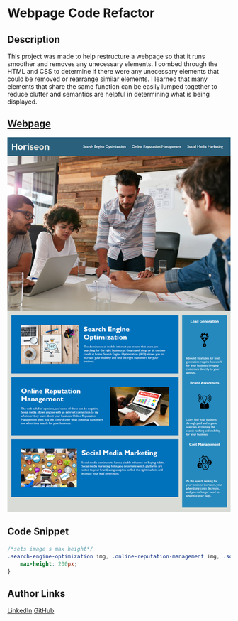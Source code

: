 # Webpage Code Refactor

## Description 

This project was made to help restructure a webpage so that it runs smoother and removes any unecessary elements.
I combed through the HTML and CSS to determine if there were any unecessary elements that could be removed or rearrange similar elements.
I learned that many elements that share the same function can be easily lumped together to reduce clutter and semantics are helpful in determining what is being displayed.

## [Webpage](https://turtle2001.github.io/webpage-code-refactor/)
![Site](horiseon-webpage.png)
## Code Snippet
```css
/*sets image's max height*/
.search-engine-optimization img, .online-reputation-management img, .social-media-marketing img {
    max-height: 200px;
}
```

## Author Links
[LinkedIn](https://www.linkedin.com/in/alexis-zaragoza-5baa51242/)
[GitHub](https://github.com/turtle2001)